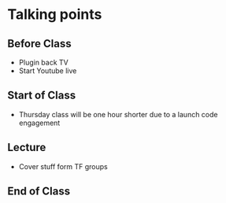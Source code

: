 # Talking points

## Before Class

* Plugin back TV
* Start Youtube live

## Start of Class

* Thursday class will be one hour shorter due to a launch code engagement

## Lecture

* Cover stuff form TF groups

## End of Class
